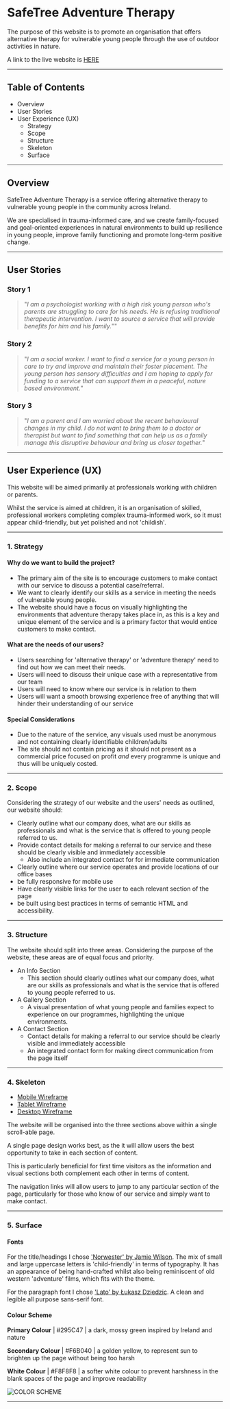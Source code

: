 # SafeTree Adventure Therapy
The purpose of this website is to promote an organisation that offers alternative therapy for vulnerable young people through the use of outdoor activities in nature. 

A link to the live website is [HERE](https://cjcon90.github.io/safetree/)

---

## Table of Contents
- Overview
- User Stories
- User Experience (UX)
  - Strategy
  - Scope
  - Structure
  - Skeleton
  - Surface

---

## Overview

SafeTree Adventure Therapy is a service offering alternative therapy to vulnerable young people in the community across Ireland.

We are specialised in trauma-informed care, and we create family-focused and goal-oriented experiences in natural environments to build up resilience in young people, improve family functioning and promote long-term positive change.

---

## User Stories

### Story 1
>"*I am a psychologist working with a high risk young person who's parents are struggling to care for his needs. He is refusing traditional therapeutic intervention. I want to source a service that will provide benefits for him and his family.*""
### Story 2
>"*I am a  social worker. I want to find a service for a young person in care to try and improve and maintain their foster placement. The young person has sensory difficulties and I am hoping to apply for funding to a service that can support them in a peaceful, nature based environment.*" 
### Story 3
>"*I am a parent and I am worried about the recent behavioural changes in my child. I do not want to bring them to a doctor or therapist but want to find something that can help us as a family manage this disruptive behaviour and bring us closer together.*"

---

## User Experience (UX)

This website will be aimed primarily at professionals working with children or parents.

Whilst the service is aimed at children, it is an organisation of skilled, professional workers completing complex trauma-informed work, so it must appear child-friendly, but yet polished and not 'childish'.

---

### 1. Strategy

#### Why do we want to build the project?

- The primary aim of the site is to encourage customers to make contact with our service to discuss a potential case/referral.
- We want to clearly identify our skills as a service in meeting the needs of vulnerable young people.
- The website should have a focus on visually highlighting the environments that adventure therapy takes place in, as this is a key and unique element of the service and is a primary factor that would entice customers to make contact.

#### What are the needs of our users?

- Users searching for 'alternative therapy' or 'adventure therapy' need to find out how we can meet their needs.
- Users will need to discuss their unique case with a representative from our team
- Users will need to know where our service is in relation to them
- Users will want a smooth browsing experience free of anything that will hinder their understanding of our service

#### Special Considerations
- Due to the nature of the  service, any visuals used must be anonymous and not containing clearly identifiable children/adults
- The site should not contain pricing as it should not present as a commercial price focused on profit *and* every programme is unique and thus will be uniquely costed.

---

### 2. Scope

Considering the strategy of our website and the users' needs as outlined, our website should:
- Clearly outline what our company does, what are our skills as professionals and what is the service that is offered to young people referred to us.
- Provide contact details for making a referral to our service and these should be clearly visible and immediately accessible
	- Also include an integrated contact for for immediate communication
- Clearly outline where our service operates and provide locations of our office bases  
- be fully responsive for mobile use
- Have clearly visible links for the user to each relevant section of the page
- be built using best practices in terms of semantic HTML and accessibility.

---

### 3. Structure
The website should split into three areas. Considering the purpose of the website, these  areas are of equal focus and priority.
- An Info Section
	- This section should clearly outlines what our company does, what are our skills as professionals and what is the service that is offered to young people referred to us.
- A Gallery Section
	-  A visual presentation of what young people and families expect to experience on our programmes, highlighting the unique environments.
- A Contact Section
	-  Contact details for making a referral to our service should be clearly visible and immediately accessible
	- An integrated contact form for making direct communication from the page itself

---

### 4. Skeleton

- [Mobile Wireframe](https://wireframe.cc/pro/pp/9b32089f7389693#4eskckkd)
- [Tablet Wireframe](https://wireframe.cc/pro/pp/9b32089f7389693#s1exq272)
- [Desktop Wireframe](https://wireframe.cc/pro/pp/9b32089f7389693#pvh1r37l)

The website will be organised into the three sections above within a single scroll-able page.

A single page design works best, as the it will allow users the best opportunity to take in  each section of content.

This is particularly beneficial for first time visitors as the information and visual sections both complement each other in terms of content.

The navigation links will allow users to jump to any particular section of the page, particularly for those who know of our service and simply want to make contact.

---

### 5. Surface

#### Fonts

For the title/headings I chose ['Norwester' by Jamie Wilson](https://www.fontsquirrel.com/fonts/norwester). The mix of small and large uppercase letters is 'child-friendly' in terms of typography. It has an appearance of being hand-crafted whilst also being reminiscent of old western 'adventure' films, which fits with the theme.

For the paragraph font I chose ['Lato' by  Łukasz Dziedzic](https://fonts.google.com/specimen/Lato). A clean and legible all purpose sans-serif font.

#### Colour Scheme

**Primary Colour** | #295C47 | a dark, mossy green inspired by Ireland and nature

**Secondary Colour** | #F6B040 | a golden yellow, to represent sun to brighten up the page without being too harsh

**White Colour** | #F8F8F8 | a softer white colour to prevent harshness in the blank spaces of the page and improve readability

![COLOR SCHEME](https://i.imgur.com/OgeRgeV.png)

---




